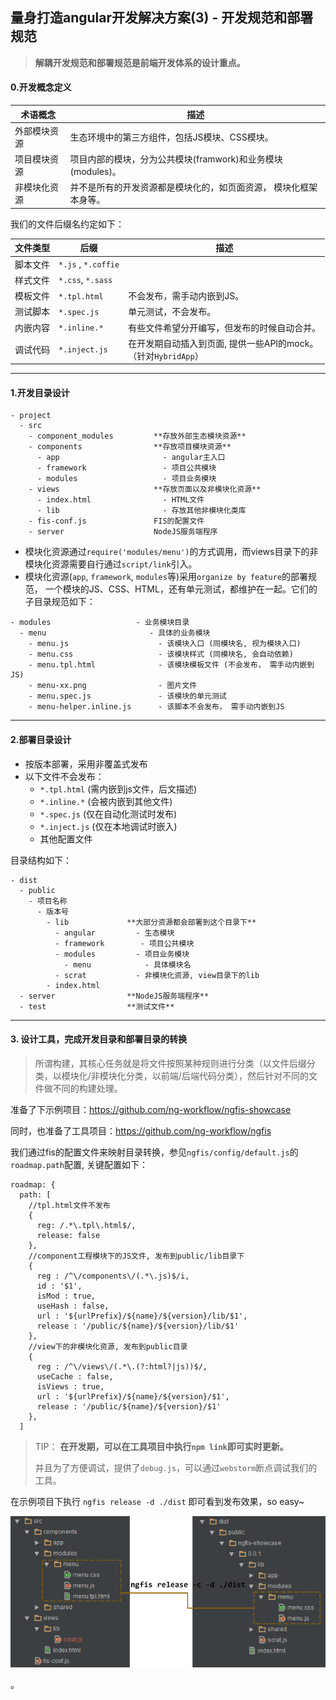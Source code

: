 ## 量身打造angular开发解决方案(3) - 开发规范和部署规范

> **解耦开发规范和部署规范是前端开发体系的设计重点。**


#### 0.开发概念定义

术语概念 | 描述
------------ | -------------
外部模块资源 | 生态环境中的第三方组件，包括JS模块、CSS模块。
项目模块资源 | 项目内部的模块，分为公共模块(framwork)和业务模块(modules)。
非模块化资源 | 并不是所有的开发资源都是模块化的，如页面资源， 模块化框架本身等。

我们的文件后缀名约定如下：

文件类型 | 后缀 | 描述
------------ | ------------- | -------------
脚本文件 | `*.js` , `*.coffie` |
样式文件 | `*.css`, `*.sass` |
模板文件 | `*.tpl.html` | 不会发布，需手动内嵌到JS。
测试脚本 | `*.spec.js` | 单元测试，不会发布。
内嵌内容 | `*.inline.*` | 有些文件希望分开编写，但发布的时候自动合并。
调试代码 | `*.inject.js` | 在开发期自动插入到页面, 提供一些API的mock。<br/>（针对`HybridApp`）

---

#### 1.开发目录设计
```
- project
  - src
    - component_modules         **存放外部生态模块资源**
    - components                **存放项目模块资源**
      - app                       - angular主入口
      - framework                 - 项目公共模块
      - modules                   - 项目业务模块
    - views                     **存放页面以及非模块化资源**
      - index.html                - HTML文件
      - lib                       - 存放其他非模块化类库
    - fis-conf.js               FIS的配置文件
    - server                    NodeJS服务端程序
```
- 模块化资源通过`require('modules/menu')`的方式调用，而views目录下的非模块化资源需要自行通过`script/link`引入。
- 模块化资源(`app`, `framework`, `modules`等)采用`organize by feature`的部署规范，
一个模块的JS、CSS、HTML，还有单元测试，都维护在一起。它们的子目录规范如下：

```
- modules                   - 业务模块目录
  - menu                       - 具体的业务模块
    - menu.js                    - 该模块入口 (同模块名, 视为模块入口)
    - menu.css                   - 该模块样式 (同模块名, 会自动依赖)
    - menu.tpl.html              - 该模块模板文件 (不会发布， 需手动内嵌到JS)
    - menu-xx.png                - 图片文件
    - menu.spec.js               - 该模块的单元测试
    - menu-helper.inline.js      - 该脚本不会发布， 需手动内嵌到JS
```

---

#### 2.部署目录设计


- 按版本部署，采用非覆盖式发布
- 以下文件不会发布：
  - `*.tpl.html`  (需内嵌到js文件，后文描述)
  - `*.inline.*`  (会被内嵌到其他文件)
  - `*.spec.js`   (仅在自动化测试时发布)
  - `*.inject.js` (仅在本地调试时嵌入)
  - 其他配置文件

目录结构如下：
```
- dist
  - public
    - 项目名称
      - 版本号
        - lib             **大部分资源都会部署到这个目录下**
          - angular         - 生态模块
          - framework        - 项目公共模块
          - modules         - 项目业务模块
            - menu            - 具体模块名
          - scrat           - 非模块化资源, view目录下的lib
        - index.html
  - server                **NodeJS服务端程序**
  - test                  **测试文件**
```

---

#### 3. 设计工具，完成开发目录和部署目录的转换

> 所谓构建，其核心任务就是将文件按照某种规则进行分类（以文件后缀分类，以模块化/非模块化分类，以前端/后端代码分类），然后针对不同的文件做不同的构建处理。

准备了下示例项目：https://github.com/ng-workflow/ngfis-showcase

同时，也准备了工具项目：https://github.com/ng-workflow/ngfis

我们通过fis的配置文件来映射目录转换，参见`ngfis/config/default.js`的`roadmap.path`配置, 关键配置如下：
```
roadmap: {
  path: [
    //tpl.html文件不发布
    {
      reg: /.*\.tpl\.html$/,
      release: false
    },
    //component工程模块下的JS文件, 发布到public/lib目录下
    {
      reg : /^\/components\/(.*\.js)$/i,
      id : '$1',
      isMod : true,
      useHash : false,
      url : '${urlPrefix}/${name}/${version}/lib/$1',
      release : '/public/${name}/${version}/lib/$1'
    },
    //view下的非模块化资源, 发布到public目录
    {
      reg : /^\/views\/(.*\.(?:html?|js))$/,
      useCache : false,
      isViews : true,
      url : '${urlPrefix}/${name}/${version}/$1',
      release : '/public/${name}/${version}/$1'
    },
  ]
```


> TIP： **在开发期，可以在工具项目中执行`npm link`即可实时更新。**
>
> 并且为了方便调试，提供了`debug.js`，可以通过`webstorm`断点调试我们的工具。

在示例项目下执行 `ngfis release -d ./dist` 即可看到发布效果，so easy~

![ngfis-release](assets/ngfis-release.png)





。

